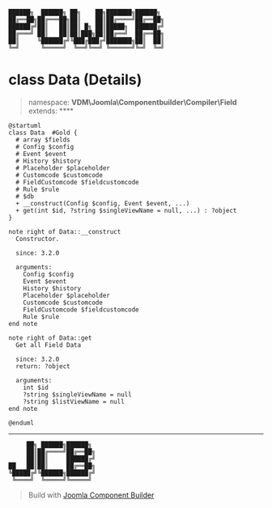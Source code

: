 ```
██████╗  ██████╗ ██╗    ██╗███████╗██████╗
██╔══██╗██╔═══██╗██║    ██║██╔════╝██╔══██╗
██████╔╝██║   ██║██║ █╗ ██║█████╗  ██████╔╝
██╔═══╝ ██║   ██║██║███╗██║██╔══╝  ██╔══██╗
██║     ╚██████╔╝╚███╔███╔╝███████╗██║  ██║
╚═╝      ╚═════╝  ╚══╝╚══╝ ╚══════╝╚═╝  ╚═╝
```
# class Data (Details)
> namespace: **VDM\Joomla\Componentbuilder\Compiler\Field**
> extends: ****
```uml
@startuml
class Data  #Gold {
  # array $fields
  # Config $config
  # Event $event
  # History $history
  # Placeholder $placeholder
  # Customcode $customcode
  # FieldCustomcode $fieldcustomcode
  # Rule $rule
  # $db
  + __construct(Config $config, Event $event, ...)
  + get(int $id, ?string $singleViewName = null, ...) : ?object
}

note right of Data::__construct
  Constructor.

  since: 3.2.0
  
  arguments:
    Config $config
    Event $event
    History $history
    Placeholder $placeholder
    Customcode $customcode
    FieldCustomcode $fieldcustomcode
    Rule $rule
end note

note right of Data::get
  Get all Field Data

  since: 3.2.0
  return: ?object
  
  arguments:
    int $id
    ?string $singleViewName = null
    ?string $listViewName = null
end note
 
@enduml
```

---
```
     ██╗ ██████╗██████╗
     ██║██╔════╝██╔══██╗
     ██║██║     ██████╔╝
██   ██║██║     ██╔══██╗
╚█████╔╝╚██████╗██████╔╝
 ╚════╝  ╚═════╝╚═════╝
```
> Build with [Joomla Component Builder](https://git.vdm.dev/joomla/Component-Builder)

